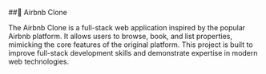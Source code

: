 ##🌟 Airbnb Clone

<p>The Airbnb Clone is a full-stack web application inspired by the popular Airbnb platform. It allows users to browse, book, and list properties, mimicking the core features of the original platform. This project is built to improve full-stack development skills and demonstrate expertise in modern web technologies.</p>

